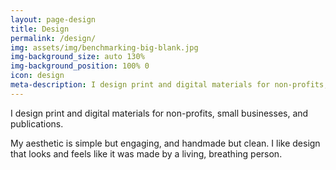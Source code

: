 ```yaml
---
layout: page-design
title: Design
permalink: /design/
img: assets/img/benchmarking-big-blank.jpg
img-background_size: auto 130%
img-background_position: 100% 0
icon: design
meta-description: I design print and digital materials for non-profits, small businesses, and publications. 
---
```


I design print and digital materials for non-profits, small businesses, and publications. 

My aesthetic is simple but engaging, and handmade but clean. I like design that looks and feels like it was made by a living, breathing person.
